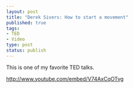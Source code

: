```yaml
---
layout: post
title: "Derek Sivers: How to start a movement"
published: true
tags:
- TED
- Video
type: post
status: publish
---
```

This is one of my favorite TED talks.

<a href="http://www.youtube.com/embed/V74AxCqOTvg">http://www.youtube.com/embed/V74AxCqOTvg</a>

